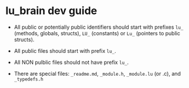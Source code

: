 # lu_brain dev guide

- All public or potentially public identifiers should start with prefixes `lu_` (methods, globals, structs), 
`LU_` (constants) or `Lu_` (pointers to public structs).

- All public files should start with prefix `lu_`.

- All NON pulblic files should not have prefix `lu_`.

- There are special files: `_readme.md`, `_module.h`, `_module.lu` (or .c), and `_typedefs.h`